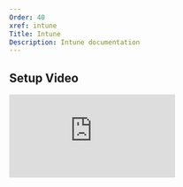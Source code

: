 ```yaml
---
Order: 40
xref: intune
Title: Intune
Description: Intune documentation
---
```


<?! Include "../../../shared/intune-note.txt" /?>

## Setup Video

<p>
<div class="ratio ratio-16x9">
    <iframe src="https://www.youtube.com/embed/J12q1AbNw5k" title="YouTube video player" frameborder="0" allow="accelerometer; autoplay; clipboard-write; encrypted-media; gyroscope; picture-in-picture" allowfullscreen></iframe>
</div>
<br>
</p>